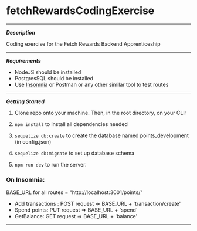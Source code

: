 # fetchRewardsCodingExercise

---

**_Description_**

Coding exercise for the Fetch Rewards Backend Apprenticeship

---

**_Requirements_**
  - NodeJS should be installed
  - PostgresSQL should be installed
  - Use [Insomnia](https://insomnia.rest/download) or Postman or any other similar tool to test routes
 ---

**_Getting Started_**
1. Clone repo onto your machine. Then, in the root directory, on your CLI:

2. `npm install` to install all dependencies needed
3. `sequelize db:create` to create the database named points_development (in config.json)
4. `sequelize db:migrate` to set up database schema
5. `npm run dev` to run the server.



### On Insomnia: 

BASE_URL for all routes = "http://localhost:3001/points/"

- Add transactions : POST request => BASE_URL + 'transaction/create'
- Spend points: PUT request => BASE_URL + 'spend'
- GetBalance: GET request => BASE_URL + 'balance'



---
